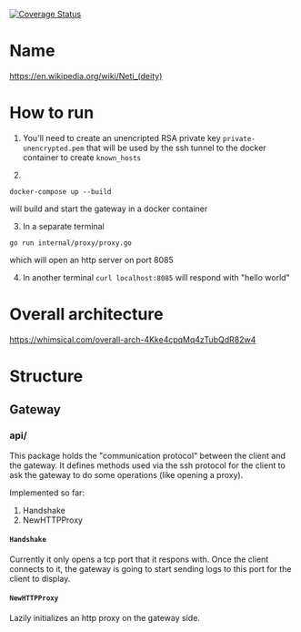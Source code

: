 [![Coverage Status](https://coveralls.io/repos/github/mihai-chiorean/neti/badge.svg?t=aPQhoi)](https://coveralls.io/github/mihai-chiorean/neti)

# Name

https://en.wikipedia.org/wiki/Neti_(deity)

# How to run

1. You'll need to create an unencripted RSA private key `private-unencrypted.pem` that will be used by the ssh tunnel to the docker container to create `known_hosts` 

2. 
```
docker-compose up --build
```
will build and start the gateway in a docker container

3. In a separate terminal
```
go run internal/proxy/proxy.go
```
which will open an http server on port 8085

4. In another terminal `curl localhost:8085` will respond with "hello world"

# Overall architecture

https://whimsical.com/overall-arch-4Kke4cpqMq4zTubQdR82w4


# Structure

## Gateway

### api/

This package holds the "communication protocol" between the client and the gateway. It defines methods used via the ssh protocol for the client to ask the gateway to do
some operations (like opening a proxy).

Implemented so far:
1. Handshake
2. NewHTTPProxy

#### `Handshake`

Currently it only opens a tcp port that it respons with. Once the client connects to it, the gateway is going to start sending logs to this port
for the client to display.

#### `NewHTTPProxy`

Lazily initializes an http proxy on the gateway side.
